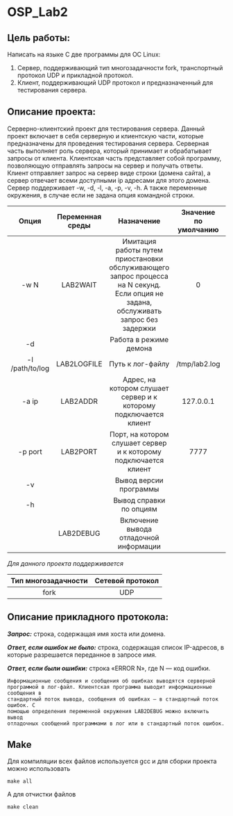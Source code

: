 # OSP_Lab2

**Цель работы**: 
-----------------------------------
Написать на языке C две программы для ОС Linux:
1) Сервер, поддерживающий тип многозадачности fork, транспортный протокол UDP и прикладной протокол.
2) Клиент, поддерживающий UDP протокол и предназначенный для тестирования сервера.


**Описание проекта**:
-----------------------------------
Серверно-клиентский проект для тестирования сервера.
Данный проект включает в себя серверную и клиентскую части, которые предназначены для проведения тестирования сервера. Серверная часть выполняет роль сервера, который принимает и обрабатывает запросы от клиента. Клиентская часть представляет собой программу, позволяющую отправлять запросы на сервер и получать ответы. 
Клиент отправляет запрос на сервер виде строки (домена сайта), а сервер отвечает всеми доступными ip адресами для этого домена. 
Сервер поддерживает -w, -d, -l, -a, -p, -v, -h. А также переменные окружения, в случае если не задана опция командной строки. 

| Опция | Переменная среды | Назначение | Значение по умолчанию | Поддерживается |
| :---: |  :---: | :---: | :---: | :---: |
| -w N   | LAB2WAIT | Имитация работы путем приостановки обслуживающего запрос процесса на N секунд. Если опция не задана, обслуживать запрос без задержки   | 0 | Сервером |
| -d   |  | Работа в режиме демона |  | Сервером |
| -l /path/to/log   | LAB2LOGFILE | Путь к лог-файлу | /tmp/lab2.log | Сервером |
| -a ip   | LAB2ADDR | Адрес, на котором слушает сервер и к которому подключается клиент | 127.0.0.1 | Сервером или клиентом |
| -p port   | LAB2PORT | Порт, на котором слушает сервер и к которому подключается клиент | 7777 | Сервером или клиентом |
| -v   |  | Вывод версии программы |  | Сервером или клиентом |
| -h   |  | Вывод справки по опциям |  | Сервером или клиентом |
|  | LAB2DEBUG | Включение вывода отладочной информации |  | Сервером или клиентом |

_Для данного проекта поддерживается_

| Тип многозадачности | Сетевой протокол |
| :---: | :---: |
| fork | UDP |


**Описание прикладного протокола**:
-----------------------------------
***Запрос:*** строка, содержащая имя хоста или домена.

***Ответ, если ошибок не было:*** строка, содержащая список IP-адресов, в которые
разрешается переданное в запросе имя.

***Ответ, если были ошибки:*** строка «ERROR N», где N — код ошибки.

```
Информационные сообщения и сообщения об ошибках выводятся серверной
программой в лог-файл. Клиентская программа выводит информационные сообщения в
стандартный поток вывода, сообщения об ошибках — в стандартный поток ошибок. С
помощью определения переменной окружения LAB2DEBUG можно включить вывод
отладочных сообщений программами в лог или в стандартный поток ошибок.
```


**Make**
-----------------------------------
Для компиляции всех файлов используется gcc и для сборки проекта можно использовать 

```Make
make all
```
А для отчистки файлов
```make 
make clean
```


